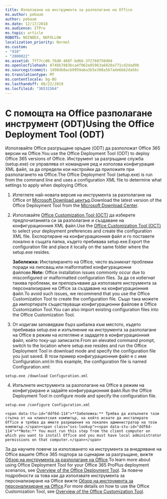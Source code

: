 ```yaml
---
title: Използване на инструмента за разполагане на Office
ms.author: pebaum
author: pebaum
ms.date: 12/17/2018
ms.audience: ITPro
ms.topic: article
ROBOTS: NOINDEX, NOFOLLOW
localization_priority: Normal
ms.custom:
- "918"
- "2000022"
ms.assetid: 7ff7cc06-76d0-468f-bd66-3f2760750d04
ms.openlocfilehash: 874bb7883bca4f062e85963a6828a771cd2dad9b
ms.sourcegitcommit: 1d98db8acb9959aba3b5e308a567ade6b62da56c
ms.translationtype: MT
ms.contentlocale: bg-BG
ms.lasthandoff: 08/22/2019
ms.locfileid: "36531564"
---
```

# <a name="using-the-office-deployment-tool-odt"></a><span data-ttu-id="ddf6d-102">С помощта на Office разполагане инструмент (ODT)</span><span class="sxs-lookup"><span data-stu-id="ddf6d-102">Using the Office Deployment Tool (ODT)</span></span>

<span data-ttu-id="ddf6d-103">Използвайте Office разгръщане оръдие (ODT) да разположат Office 365 версии на Office.</span><span class="sxs-lookup"><span data-stu-id="ddf6d-103">You use the Office Deployment Tool (ODT) to deploy Office 365 versions of Office.</span></span> <span data-ttu-id="ddf6d-104">Инструмент за разгръщане служба (setup.exe) се управлява от командния ред и използва конфигурация XML файл, за да определи кои настройки да приложите при разполагането на Office.</span><span class="sxs-lookup"><span data-stu-id="ddf6d-104">The Office Deployment Tool (setup.exe) is run from the command line and uses a configuration XML file to determine what settings to apply when deploying Office.</span></span>
  
1. <span data-ttu-id="ddf6d-105">Изтеглете най-новата версия на инструмента за разполагане на Office от [Microsoft Download център](http://go.microsoft.com/fwlink/p/?LinkID=626065).</span><span class="sxs-lookup"><span data-stu-id="ddf6d-105">Download the latest version of the Office Deployment Tool from the [Microsoft Download Center](http://go.microsoft.com/fwlink/p/?LinkID=626065).</span></span>

2. <span data-ttu-id="ddf6d-106">Използвайте [Office Customization Tool (OCT)](https://config.office.com) да изберете предпочитанията си за разполагане и създаване на конфигурационния XML файл.</span><span class="sxs-lookup"><span data-stu-id="ddf6d-106">Use the [Office Customization Tool (OCT)](https://config.office.com) to select your deployment preferences and create the configuration XML file.</span></span> <span data-ttu-id="ddf6d-107">Експортиране на конфигурационния файл и го поставете локално в същата папка, където пребивава setup.exe.</span><span class="sxs-lookup"><span data-stu-id="ddf6d-107">Export the configuration file and place it locally on the same folder where the setup.exe resides.</span></span>

    <span data-ttu-id="ddf6d-108">**Забележка:** Инсталирането на Office, често възникнат проблеми поради на липсващ или malformatted конфигурационни файлове.</span><span class="sxs-lookup"><span data-stu-id="ddf6d-108">**Note:** Office installation issues commonly occur due to misconfigured or malformatted configuration files.</span></span> <span data-ttu-id="ddf6d-109">За да се избегнат такива проблеми, ви препоръчваме да използвате инструмента за персонализиране на Office за създаване на конфигурационния файл.</span><span class="sxs-lookup"><span data-stu-id="ddf6d-109">To avoid such issues, we recommend that you use the Office Customization Tool to create the configuration file.</span></span> <span data-ttu-id="ddf6d-110">Също така можете да импортирате съществуващи конфигурационни файлове в Office Customization Tool.</span><span class="sxs-lookup"><span data-stu-id="ddf6d-110">You can also import existing configuration files into the Office Customization Tool.</span></span>

3. <span data-ttu-id="ddf6d-111">От издигам заповядвам бърз шибалка към мястото, където пребивава setup.exe и изпълнение на инструмента за разполагане на Office в режим на изтегляне и зададете в конфигурационния файл, който току-що записахте.</span><span class="sxs-lookup"><span data-stu-id="ddf6d-111">From an elevated command prompt, switch to the location where setup.exe resides and run the Office Deployment Tool in download mode and specify the configuration file you just saved.</span></span> <span data-ttu-id="ddf6d-112">В този пример конфигурационния файл е с име Configuration.xml:</span><span class="sxs-lookup"><span data-stu-id="ddf6d-112">In this example, the configuration file is named Configuration.xml:</span></span>
    
  ```
  setup.exe /download Configuration.xml  
  ```

4. <span data-ttu-id="ddf6d-113">Изпълнете инструмента за разполагане на Office в режим на конфигуриране и задайте конфигурационния файл.</span><span class="sxs-lookup"><span data-stu-id="ddf6d-113">Run the Office Deployment Tool in configure mode and specify the configuration file.</span></span>
    
  ```
  setup.exe /configure Configuration.xml
  ```

    <span data-ttu-id="ddf6d-114">**Забележка:** Трябва да изпълните тази стъпка от на клиентския компютър, на който искате да инсталирате Office и трябва да имате разрешения на локален администратор на този компютър.</span><span class="sxs-lookup"><span data-stu-id="ddf6d-114">**Note:** You must run this step from the client computer on which you want to install Office and you must have local administrator permissions on that computer.</span></span>

<span data-ttu-id="ddf6d-115">За да научите повече за използването на инструмента за внедряване на Office вашите Office 365 подпора за сценарии за разгръщане, вижте [Обзор на инструмента за разполагане на Office](https://docs.microsoft.com/deployoffice/overview-of-the-office-2016-deployment-tool).</span><span class="sxs-lookup"><span data-stu-id="ddf6d-115">To learn more about using Office Deployment Tool for your Office 365 ProPlus deployment scenarios, see [Overview of the Office Deployment Tool](https://docs.microsoft.com/deployoffice/overview-of-the-office-2016-deployment-tool).</span></span> <span data-ttu-id="ddf6d-116">За повече подробности за това как да използвате инструмента за персонализиране на Office вижте [Обзор на инструмента за персонализиране на Office](https://docs.microsoft.com/DeployOffice/overview-of-the-office-customization-tool-for-click-to-run).</span><span class="sxs-lookup"><span data-stu-id="ddf6d-116">For more details on how to use the Office Customization Tool, see [Overview of the Office Customization Tool](https://docs.microsoft.com/DeployOffice/overview-of-the-office-customization-tool-for-click-to-run).</span></span>
